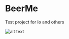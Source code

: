 # BeerMe
Test project for Io and others

![alt text](https://1drv.ms/u/s!ArVgfTHcxI2U2TRLnZoBQ3uGGHVq?e=Iwgahr)
